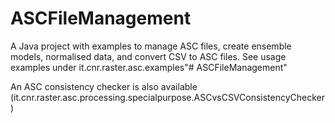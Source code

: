 # ASCFileManagement 
A Java project with examples to manage ASC files, create ensemble models, normalised data, and convert CSV to ASC files.
See usage examples under it.cnr.raster.asc.examples"# ASCFileManagement" 

An ASC consistency checker is also available (it.cnr.raster.asc.processing.specialpurpose.ASCvsCSVConsistencyChecker)
